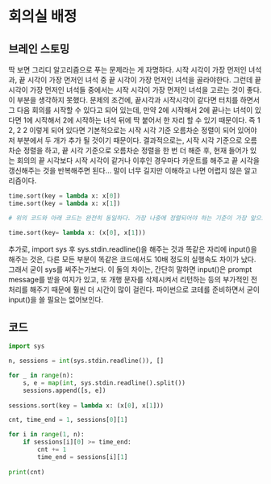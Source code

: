 # 회의실 배정


## 브레인 스토밍

딱 보면 그리디 알고리즘으로 푸는 문제라는 게 자명하다. 시작 시각이 가장 먼저인 녀석과, 끝 시각이 가장 먼저인 녀석 중 끝 시각이 가장 먼저인 녀석을 골라야한다. 그런데 끝 시각이 가장 먼저인 녀석들 중에서는 시작 시각이 가장 먼저인 녀석을 고르는 것이 좋다. 이 부분을 생각하지 못했다. 문제의 조건에, 끝시각과 시작시각이 같다면 터치를 하면서 그 다음 회의를 시작할 수 있다고 되어 있는데, 만약 2에 시작해서 2에 끝나는 녀석이 있다면 1에 시작해서 2에 시작하는 녀석 뒤에 딱 붙어서 한 자리 할 수 있기 때문이다. 즉 1 2, 2 2 이렇게 되어 있다면 기본적으로는 시작 시각 기준 오름차순 정렬이 되어 있어야 저 부분에서 두 개가 추가 될 것이기 때문이다. 결과적으로는, 시작 시각 기준으로 오름차순 정렬을 하고, 끝 시각 기준으로 오름차순 정렬을 한 번 더 해준 후, 현재 들어가 있는 회의의 끝 시각보다 시작 시각이 같거나 이후인 경우마다 카운트를 해주고 끝 시각을 갱신해주는 것을 반복해주면 된다... 말이 너무 길지만 이해하고 나면 어렵지 않은 알고리즘이다.

```python
time.sort(key = lambda x: x[0])
time.sort(key = lambda x: x[1])

# 위의 코드와 아래 코드는 완전히 동일하다. 가장 나중에 정렬되어야 하는 기준이 가장 앞으로 오는 특이한 구조.

time.sort(key= lambda x: (x[0], x[1]))
```

추가로, import sys 후 sys.stdin.readline()을 해주는 것과 똑같은 자리에 input()을 해주는 것은, 다른 모든 부분이 똑같은 코드에서도 10배 정도의 실행속도 차이가 났다. 그래서 굳이 sys를 써주는가보다. 이 둘의 차이는, 간단히 말하면 input()은 prompt message를 받을 여지가 있고, 또 개행 문자를 삭제시켜서 리턴하는 등의 부가적인 전처리를 해주기 때문에 훨씬 더 시간이 많이 걸린다. 파이썬으로 코테를 준비하면서 굳이 input()을 쓸 필요는 없어보인다.



## 코드

```python
import sys

n, sessions = int(sys.stdin.readline()), []

for _ in range(n):
    s, e = map(int, sys.stdin.readline().split())
    sessions.append([s, e])
    
sessions.sort(key = lambda x: (x[0], x[1]))

cnt, time_end = 1, sessions[0][1]

for i in range(1, n):
    if sessions[i][0] >= time_end:
        cnt += 1
        time_end = sessions[i][1]
        
print(cnt)
```
